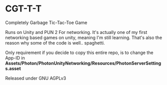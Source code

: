 # CGT-T-T
Completely Garbage Tic-Tac-Toe Game


Runs on Unity and PUN 2 For networking.
It's actually one of my first networking based games on unity, meaning I'm still learning.
That's also the reason why some of the code is well.. spaghetti.


Only requirement if you decide to copy this entire repo, is to change the App-ID in 
**Assets/Photon/PhotonUnityNetworking/Resources/PhotonServerSettings.asset**

Released under GNU AGPLv3 

